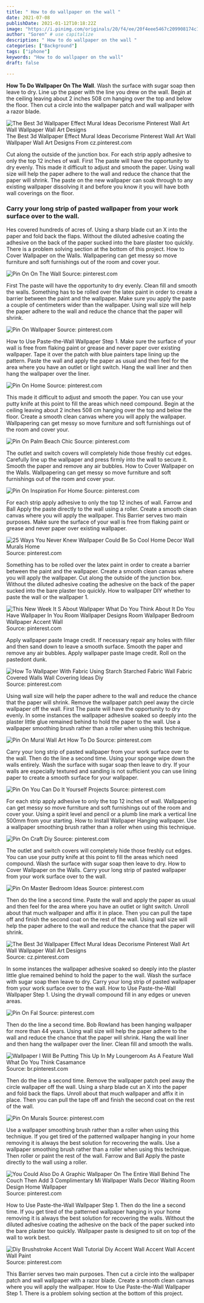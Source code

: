 ```yaml
---
title: " How to do wallpaper on the wall "
date: 2021-07-08
publishDate: 2021-01-12T10:18:22Z
image: "https://i.pinimg.com/originals/20/f4/ee/20f4eee5467c209908174c127269f11d.jpg"
author: "Soren" # use capitalize
description: " How to do wallpaper on the wall "
categories: ["Background"]
tags: ["iphone"]
keywords: "How to do wallpaper on the wall"
draft: false

---
```



**How To Do Wallpaper On The Wall**. Wash the surface with sugar soap then leave to dry. Line up the paper with the line you drew on the wall. Begin at the ceiling leaving about 2 inches 508 cm hanging over the top and below the floor. Then cut a circle into the wallpaper patch and wall wallpaper with a razor blade.

![The Best 3d Wallpaper Effect Mural Ideas Decorisme Pinterest Wall Art Wall Wallpaper Wall Art Designs](https://i.pinimg.com/originals/77/8a/e1/778ae1ee037e08e15a7390f6e6801679.jpg "The Best 3d Wallpaper Effect Mural Ideas Decorisme Pinterest Wall Art Wall Wallpaper Wall Art Designs")
The Best 3d Wallpaper Effect Mural Ideas Decorisme Pinterest Wall Art Wall Wallpaper Wall Art Designs From cz.pinterest.com


Cut along the outside of the junction box. For each strip apply adhesive to only the top 12 inches of wall. First The paste will have the opportunity to dry evenly. This made it difficult to adjust and smooth the paper. Using wall size will help the paper adhere to the wall and reduce the chance that the paper will shrink. The paste on the new wallpaper can soak through to any existing wallpaper dissolving it and before you know it you will have both wall coverings on the floor.

### Carry your long strip of pasted wallpaper from your work surface over to the wall.

Hes covered hundreds of acres of. Using a sharp blade cut an X into the paper and fold back the flaps. Without the diluted adhesive coating the adhesive on the back of the paper sucked into the bare plaster too quickly. There is a problem solving section at the bottom of this project. How to Cover Wallpaper on the Walls. Wallpapering can get messy so move furniture and soft furnishings out of the room and cover your.


![Pin On On The Wall](https://i.pinimg.com/originals/48/a4/d9/48a4d98b6ab1940468e0a184cb12dc07.jpg "Pin On On The Wall")
Source: pinterest.com

First The paste will have the opportunity to dry evenly. Clean fill and smooth the walls. Something has to be rolled over the latex paint in order to create a barrier between the paint and the wallpaper. Make sure you apply the paste a couple of centimeters wider than the wallpaper. Using wall size will help the paper adhere to the wall and reduce the chance that the paper will shrink.

![Pin On Wallpaper](https://i.pinimg.com/736x/83/b3/da/83b3da334fb80d1afd48f2e4891ebcdf.jpg "Pin On Wallpaper")
Source: pinterest.com

How to Use Paste-the-Wall Wallpaper Step 1. Make sure the surface of your wall is free from flaking paint or grease and never paper over existing wallpaper. Tape it over the patch with blue painters tape lining up the pattern. Paste the wall and apply the paper as usual and then feel for the area where you have an outlet or light switch. Hang the wall liner and then hang the wallpaper over the liner.

![Pin On Home](https://i.pinimg.com/originals/4d/5a/f5/4d5af5d4c554be7a1d7935d34c170cdb.jpg "Pin On Home")
Source: pinterest.com

This made it difficult to adjust and smooth the paper. You can use your putty knife at this point to fill the areas which need compound. Begin at the ceiling leaving about 2 inches 508 cm hanging over the top and below the floor. Create a smooth clean canvas where you will apply the wallpaper. Wallpapering can get messy so move furniture and soft furnishings out of the room and cover your.

![Pin On Palm Beach Chic](https://i.pinimg.com/736x/b8/51/08/b85108f14f507143cc9961dc2d362fc4.jpg "Pin On Palm Beach Chic")
Source: pinterest.com

The outlet and switch covers will completely hide those freshly cut edges. Carefully line up the wallpaper and press firmly into the wall to secure it. Smooth the paper and remove any air bubbles. How to Cover Wallpaper on the Walls. Wallpapering can get messy so move furniture and soft furnishings out of the room and cover your.

![Pin On Inspiration For Home](https://i.pinimg.com/originals/f4/ae/5c/f4ae5caaeea3f293bb25826651cf9cfe.jpg "Pin On Inspiration For Home")
Source: pinterest.com

For each strip apply adhesive to only the top 12 inches of wall. Farrow and Ball Apply the paste directly to the wall using a roller. Create a smooth clean canvas where you will apply the wallpaper. This Barrier serves two main purposes. Make sure the surface of your wall is free from flaking paint or grease and never paper over existing wallpaper.

![25 Ways You Never Knew Wallpaper Could Be So Cool Home Decor Wall Murals Home](https://i.pinimg.com/originals/87/c5/a0/87c5a07398b8eaf69da39ca385bde855.jpg "25 Ways You Never Knew Wallpaper Could Be So Cool Home Decor Wall Murals Home")
Source: pinterest.com

Something has to be rolled over the latex paint in order to create a barrier between the paint and the wallpaper. Create a smooth clean canvas where you will apply the wallpaper. Cut along the outside of the junction box. Without the diluted adhesive coating the adhesive on the back of the paper sucked into the bare plaster too quickly. How to wallpaper DIY whether to paste the wall or the wallpaper 1.

![This New Week It S About Wallpaper What Do You Think About It Do You Have Wallpaper In You Room Wallpaper Designs Room Wallpaper Bedroom Wallpaper Accent Wall](https://i.pinimg.com/736x/94/61/5b/94615b48f69be1c4f864741b3b639c03.jpg "This New Week It S About Wallpaper What Do You Think About It Do You Have Wallpaper In You Room Wallpaper Designs Room Wallpaper Bedroom Wallpaper Accent Wall")
Source: pinterest.com

Apply wallpaper paste Image credit. If necessary repair any holes with filler and then sand down to leave a smooth surface. Smooth the paper and remove any air bubbles. Apply wallpaper paste Image credit. Roll on the pastedont dunk.

![How To Wallpaper With Fabric Using Starch Starched Fabric Wall Fabric Covered Walls Wall Covering Ideas Diy](https://i.pinimg.com/originals/89/53/d3/8953d37cad79a2fd47484edf8e27ec79.jpg "How To Wallpaper With Fabric Using Starch Starched Fabric Wall Fabric Covered Walls Wall Covering Ideas Diy")
Source: pinterest.com

Using wall size will help the paper adhere to the wall and reduce the chance that the paper will shrink. Remove the wallpaper patch peel away the circle wallpaper off the wall. First The paste will have the opportunity to dry evenly. In some instances the wallpaper adhesive soaked so deeply into the plaster little glue remained behind to hold the paper to the wall. Use a wallpaper smoothing brush rather than a roller when using this technique.

![Pin On Mural Wall Art How To Do](https://i.pinimg.com/originals/bd/c8/b4/bdc8b464264397872bae6bb6991e03a2.jpg "Pin On Mural Wall Art How To Do")
Source: pinterest.com

Carry your long strip of pasted wallpaper from your work surface over to the wall. Then do the line a second time. Using your sponge wipe down the walls entirely. Wash the surface with sugar soap then leave to dry. If your walls are especially textured and sanding is not sufficient you can use lining paper to create a smooth surface for your wallpaper.

![Pin On You Can Do It Yourself Projects](https://i.pinimg.com/originals/e7/68/d8/e768d8e55152cc0c9702598622754c8c.jpg "Pin On You Can Do It Yourself Projects")
Source: pinterest.com

For each strip apply adhesive to only the top 12 inches of wall. Wallpapering can get messy so move furniture and soft furnishings out of the room and cover your. Using a spirit level and pencil or a plumb line mark a vertical line 500mm from your starting. How to Install Wallpaper Hanging wallpaper. Use a wallpaper smoothing brush rather than a roller when using this technique.

![Pin On Craft Diy](https://i.pinimg.com/originals/91/20/96/91209672496626669e202df29c179320.jpg "Pin On Craft Diy")
Source: pinterest.com

The outlet and switch covers will completely hide those freshly cut edges. You can use your putty knife at this point to fill the areas which need compound. Wash the surface with sugar soap then leave to dry. How to Cover Wallpaper on the Walls. Carry your long strip of pasted wallpaper from your work surface over to the wall.

![Pin On Master Bedroom Ideas](https://i.pinimg.com/originals/b9/02/f3/b902f359484413fb84ce70cd63557a0d.jpg "Pin On Master Bedroom Ideas")
Source: pinterest.com

Then do the line a second time. Paste the wall and apply the paper as usual and then feel for the area where you have an outlet or light switch. Unroll about that much wallpaper and affix it in place. Then you can pull the tape off and finish the second coat on the rest of the wall. Using wall size will help the paper adhere to the wall and reduce the chance that the paper will shrink.

![The Best 3d Wallpaper Effect Mural Ideas Decorisme Pinterest Wall Art Wall Wallpaper Wall Art Designs](https://i.pinimg.com/originals/77/8a/e1/778ae1ee037e08e15a7390f6e6801679.jpg "The Best 3d Wallpaper Effect Mural Ideas Decorisme Pinterest Wall Art Wall Wallpaper Wall Art Designs")
Source: cz.pinterest.com

In some instances the wallpaper adhesive soaked so deeply into the plaster little glue remained behind to hold the paper to the wall. Wash the surface with sugar soap then leave to dry. Carry your long strip of pasted wallpaper from your work surface over to the wall. How to Use Paste-the-Wall Wallpaper Step 1. Using the drywall compound fill in any edges or uneven areas.

![Pin On Fal](https://i.pinimg.com/originals/d9/99/b3/d999b3181f446dc9504524dab47cf333.jpg "Pin On Fal")
Source: pinterest.com

Then do the line a second time. Bob Rowland has been hanging wallpaper for more than 44 years. Using wall size will help the paper adhere to the wall and reduce the chance that the paper will shrink. Hang the wall liner and then hang the wallpaper over the liner. Clean fill and smooth the walls.

![Wallpaper I Will Be Putting This Up In My Loungeroom As A Feature Wall What Do You Think Casamance](https://i.pinimg.com/originals/cb/10/6a/cb106a550342d163bbe3aacf2f2a0422.jpg "Wallpaper I Will Be Putting This Up In My Loungeroom As A Feature Wall What Do You Think Casamance")
Source: br.pinterest.com

Then do the line a second time. Remove the wallpaper patch peel away the circle wallpaper off the wall. Using a sharp blade cut an X into the paper and fold back the flaps. Unroll about that much wallpaper and affix it in place. Then you can pull the tape off and finish the second coat on the rest of the wall.

![Pin On Murals](https://i.pinimg.com/originals/9d/e4/86/9de486f726d8149540d1b291b43829a4.jpg "Pin On Murals")
Source: pinterest.com

Use a wallpaper smoothing brush rather than a roller when using this technique. If you get tired of the patterned wallpaper hanging in your home removing it is always the best solution for recovering the walls. Use a wallpaper smoothing brush rather than a roller when using this technique. Then roller or paint the rest of the wall. Farrow and Ball Apply the paste directly to the wall using a roller.

![You Could Also Do A Graphic Wallpaper On The Entire Wall Behind The Couch Then Add 3 Complimentary Mi Wallpaper Walls Decor Waiting Room Design Home Wallpaper](https://i.pinimg.com/originals/5b/09/d6/5b09d65aaef57fe730dada7e9713691e.png "You Could Also Do A Graphic Wallpaper On The Entire Wall Behind The Couch Then Add 3 Complimentary Mi Wallpaper Walls Decor Waiting Room Design Home Wallpaper")
Source: pinterest.com

How to Use Paste-the-Wall Wallpaper Step 1. Then do the line a second time. If you get tired of the patterned wallpaper hanging in your home removing it is always the best solution for recovering the walls. Without the diluted adhesive coating the adhesive on the back of the paper sucked into the bare plaster too quickly. Wallpaper paste is designed to sit on top of the wall to work best.

![Diy Brushstroke Accent Wall Tutorial Diy Accent Wall Accent Wall Accent Wall Paint](https://i.pinimg.com/originals/20/f4/ee/20f4eee5467c209908174c127269f11d.jpg "Diy Brushstroke Accent Wall Tutorial Diy Accent Wall Accent Wall Accent Wall Paint")
Source: pinterest.com

This Barrier serves two main purposes. Then cut a circle into the wallpaper patch and wall wallpaper with a razor blade. Create a smooth clean canvas where you will apply the wallpaper. How to Use Paste-the-Wall Wallpaper Step 1. There is a problem solving section at the bottom of this project.


